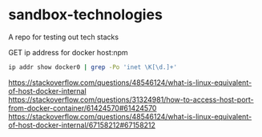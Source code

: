 # sandbox-technologies
A repo for testing out tech stacks

GET ip address for docker host:npm 
```bash 
ip addr show docker0 | grep -Po 'inet \K[\d.]+'
```


https://stackoverflow.com/questions/48546124/what-is-linux-equivalent-of-host-docker-internal
https://stackoverflow.com/questions/31324981/how-to-access-host-port-from-docker-container/61424570#61424570
https://stackoverflow.com/questions/48546124/what-is-linux-equivalent-of-host-docker-internal/67158212#67158212